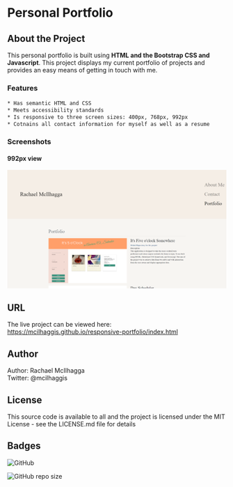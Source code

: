 # Personal Portfolio

## About the Project
This personal portfolio is built using **HTML and the Bootstrap CSS and Javascript**. This project displays my current portfolio of projects and provides an easy means of getting in touch with me.
### Features
    * Has semantic HTML and CSS
    * Meets accessibility standards
    * Is responsive to three screen sizes: 400px, 768px, 992px
    * Cotnains all contact information for myself as well as a resume 

### Screenshots

#### 992px view
![Screenshot of Portfolio page viewed on 992px screen.](/assets/images/screenshot-1.png "Screenshot of Portfolio page viewed on 992px screen.")

## URL
The live project can be viewed here: https://mcilhaggis.github.io/responsive-portfolio/index.html


## Author
Author: Rachael McIlhagga  
Twitter: @mcilhaggis

## License
This source code is available to all and the project is licensed under the MIT License - see the LICENSE.md file for details

## Badges

![GitHub](https://img.shields.io/github/license/mcilhaggis/responsive-portfolio)

![GitHub repo size](https://img.shields.io/github/repo-size/mcilhaggis/responsive-portfolio)


